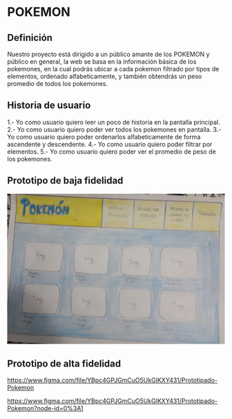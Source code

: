 # POKEMON

## Definición

Nuestro proyecto está dirigido a un público amante de los POKEMON y público en general, la web se basa en la información básica de los pokemones, en la cual podrás ubicar a cada pokemon filtrado por tipos de elementos, ordenado alfabeticamente, y también obtendrás un peso promedio de todos los pokemones.

## Historia de usuario

1.- Yo como usuario quiero leer un poco de historia en la pantalla principal.
2.- Yo como usuario quiero poder ver todos los pokemones en pantalla.
3.- Yo como usuario quiero poder ordenarlos alfabeticamente de forma ascendente y descendente.
4.- Yo como usuario quiero poder filtrar por elementos.
5.- Yo como usuario quiero poder ver el promedio de peso de los pokemones.

## Prototipo de baja fidelidad

![alt text](https://github.com/SusanaCahuantico/LIM009-data-lovers/blob/master/src/prototipo-baja.jpg.jpeg)

## Prototipo de alta fidelidad

https://www.figma.com/file/YBpc4GPJGmCuO5UkGIKXY431/Prototipado-Pokemon

https://www.figma.com/file/YBpc4GPJGmCuO5UkGIKXY431/Prototipado-Pokemon?node-id=0%3A1
